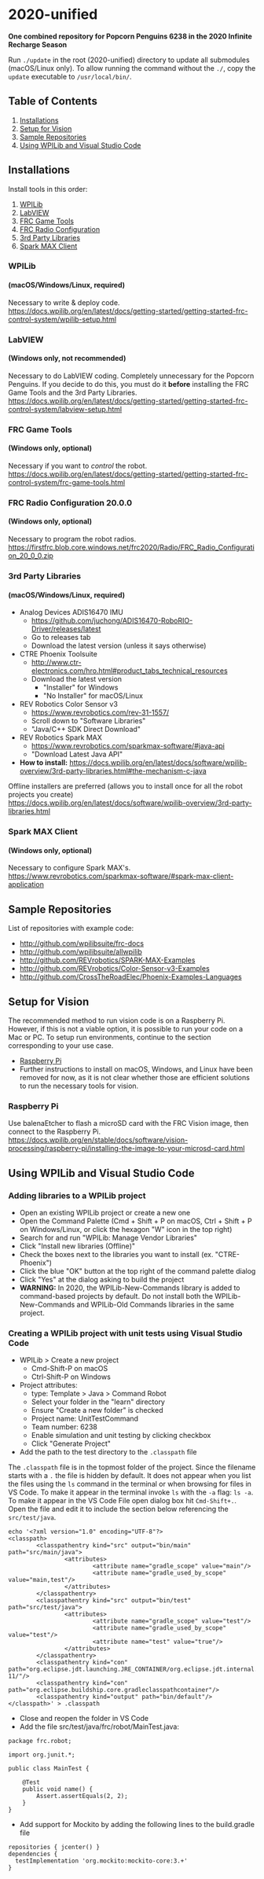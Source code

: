 # 2020-unified

**One combined repository for Popcorn Penguins 6238 in the 2020 Infinite Recharge Season**

Run `./update` in the root (2020-unified) directory to update all submodules (macOS/Linux only). To allow running the command without the `./`, copy the `update` executable to `/usr/local/bin/`.

## Table of Contents
1. [Installations](#installations)
2. [Setup for Vision](#setup-for-vision)
3. [Sample Repositories](#sample-repositories)
3. [Using WPILib and Visual Studio Code](#using-wpilib-and-visual-studio-code)


## Installations
Install tools in this order:
1. [WPILib](#wpilib) 
2. [LabVIEW](#labview) 
3. [FRC Game Tools](#frc-game-tools) 
4. [FRC Radio Configuration](#frc-radio-configuration-2000) 
5. [3rd Party Libraries](#3rd-party-libraries) 
6. [Spark MAX Client](#spark-max-client) 

### WPILib
#### (macOS/Windows/Linux, required)
Necessary to write & deploy code.  
https://docs.wpilib.org/en/latest/docs/getting-started/getting-started-frc-control-system/wpilib-setup.html

### LabVIEW
#### (Windows only, not recommended)
Necessary to do LabVIEW coding. Completely unnecessary for the Popcorn Penguins. If you decide to do this, you must do it **before** installing the FRC Game Tools and the 3rd Party Libraries.
https://docs.wpilib.org/en/latest/docs/getting-started/getting-started-frc-control-system/labview-setup.html

### FRC Game Tools
#### (Windows only, optional)
Necessary if you want to *control* the robot.
https://docs.wpilib.org/en/latest/docs/getting-started/getting-started-frc-control-system/frc-game-tools.html

### FRC Radio Configuration 20.0.0
#### (Windows only, optional)
Necessary to program the robot radios.
https://firstfrc.blob.core.windows.net/frc2020/Radio/FRC_Radio_Configuration_20_0_0.zip

### 3rd Party Libraries
#### (macOS/Windows/Linux, required)
- Analog Devices ADIS16470 IMU
  - https://github.com/juchong/ADIS16470-RoboRIO-Driver/releases/latest
  - Go to releases tab
  - Download the latest version (unless it says otherwise)
- CTRE Phoenix Toolsuite 
  - http://www.ctr-electronics.com/hro.html#product_tabs_technical_resources
  - Download the latest version
    - "Installer" for Windows
    - "No Installer" for macOS/Linux
- REV Robotics Color Sensor v3
  - https://www.revrobotics.com/rev-31-1557/
  - Scroll down to "Software Libraries"
  - "Java/C++ SDK Direct Download"
- REV Robotics Spark MAX
  - https://www.revrobotics.com/sparkmax-software/#java-api
  - "Download Latest Java API"
- **How to install:** https://docs.wpilib.org/en/latest/docs/software/wpilib-overview/3rd-party-libraries.html#the-mechanism-c-java

Offline installers are preferred (allows you to install once for all the robot projects you create)  
https://docs.wpilib.org/en/latest/docs/software/wpilib-overview/3rd-party-libraries.html

### Spark MAX Client
#### (Windows only, optional)
Necessary to configure Spark MAX's.
https://www.revrobotics.com/sparkmax-software/#spark-max-client-application

## Sample Repositories
List of repositories with example code:
- http://github.com/wpilibsuite/frc-docs
- http://github.com/wpilibsuite/allwpilib
- http://github.com/REVrobotics/SPARK-MAX-Examples
- http://github.com/REVrobotics/Color-Sensor-v3-Examples
- http://github.com/CrossTheRoadElec/Phoenix-Examples-Languages

## Setup for Vision
The recommended method to run vision code is on a Raspberry Pi. However, if this is not a viable option, it is possible to run your code on a Mac or PC. To setup run environments, continue to the section corresponding to your use case.
- [Raspberry Pi](#raspberry-pi)
- Further instructions to install on macOS, Windows, and Linux have been removed for now, as it is not clear whether those are efficient solutions to run the necessary tools for vision.

### Raspberry Pi
Use balenaEtcher to flash a microSD card with the FRC Vision image, then connect to the Raspberry Pi.
https://docs.wpilib.org/en/stable/docs/software/vision-processing/raspberry-pi/installing-the-image-to-your-microsd-card.html

## Using WPILib and Visual Studio Code

### Adding libraries to a WPILib project
- Open an existing WPILib project or create a new one
- Open the Command Palette (Cmd + Shift + P on macOS, Ctrl + Shift + P on Windows/Linux, or click the hexagon "W" icon in the top right)
- Search for and run "WPILib: Manage Vendor Libraries"
- Click "Install new libraries (Offline)"
- Check the boxes next to the libraries you want to install (ex. "CTRE-Phoenix")
- Click the blue "OK" button at the top right of the command palette dialog
- Click "Yes" at the dialog asking to build the project
- **WARNING:** In 2020, the WPILib-New-Commands library is added to command-based projects by default. Do not install both the WPILib-New-Commands and WPILib-Old Commands libraries in the same project.

### Creating a WPILib project with unit tests using Visual Studio Code
- WPILib > Create a new project
  - Cmd-Shift-P on macOS
  - Ctrl-Shift-P on Windows
- Project attributes:
  - type: Template > Java > Command Robot
  - Select your folder in the "learn" directory
  - Ensure "Create a new folder" is checked
  - Project name: UnitTestCommand
  - Team number: 6238
  - Enable simulation and unit testing by clicking checkbox
  - Click "Generate Project"
- Add the path to the test directory to the `.classpath` file

The `.classpath` file is in the topmost folder of the project. Since the filename starts with a `.` the file is hidden by default.  It does not appear when you list the files using the `ls` command in the terminal or when browsing for files in VS Code. To make it appear in the terminal invoke `ls` with the `-a` flag: `ls -a`.  To make it appear in the VS Code File open dialog box hit `Cmd-Shift+.`. Open the file and edit it to include the section below referencing the `src/test/java`.
```
echo '<?xml version="1.0" encoding="UTF-8"?>
<classpath>
        <classpathentry kind="src" output="bin/main" path="src/main/java">
                <attributes>
                        <attribute name="gradle_scope" value="main"/>
                        <attribute name="gradle_used_by_scope" value="main,test"/>
                </attributes>
        </classpathentry>
        <classpathentry kind="src" output="bin/test" path="src/test/java">
                <attributes>
                        <attribute name="gradle_scope" value="test"/>
                        <attribute name="gradle_used_by_scope" value="test"/>
                        <attribute name="test" value="true"/>
                </attributes>
        </classpathentry>
        <classpathentry kind="con" path="org.eclipse.jdt.launching.JRE_CONTAINER/org.eclipse.jdt.internal.debug.ui.launcher.StandardVMType/JavaSE-11/"/>
        <classpathentry kind="con" path="org.eclipse.buildship.core.gradleclasspathcontainer"/>
        <classpathentry kind="output" path="bin/default"/>
</classpath>' > .classpath
```
- Close and reopen the folder in VS Code
- Add the file src/test/java/frc/robot/MainTest.java:
```
package frc.robot;

import org.junit.*;

public class MainTest {

    @Test
    public void name() {
        Assert.assertEquals(2, 2);
    }
}
```
- Add support for Mockito by adding the following lines to the build.gradle file
```
repositories { jcenter() }
dependencies {
  testImplementation 'org.mockito:mockito-core:3.+'
}
```
